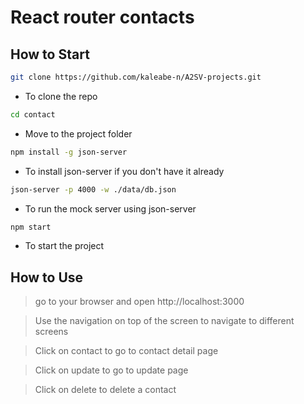 # React router contacts
## How to Start
```bash
git clone https://github.com/kaleabe-n/A2SV-projects.git
```
- To clone the repo
```bash
cd contact
```
- Move to the project folder
```bash
npm install -g json-server
```
- To install json-server if you don't have it already
```bash
json-server -p 4000 -w ./data/db.json
```
- To run the mock server using json-server
```bash
npm start
```
- To start the project

## How to Use

> go to your browser and open http://localhost:3000

> Use the navigation on top of the screen to navigate to different screens

> Click on contact to go to contact detail page

> Click on update to go to update page 

> Click on delete to delete a contact